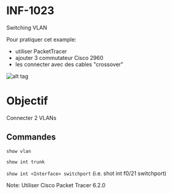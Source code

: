 # INF-1023

Switching VLAN

Pour pratiquer cet example:
- utiliser PacketTracer
- ajouter 3 commutateur Cisco 2960
- les connecter avec des cables "crossover"

![alt tag](https://github.com/setrar/INF-1023/blob/master/D.SwitchingVLAN/SwitchingVLAN.png)

# Objectif
Connecter 2 VLANs

## Commandes
` show vlan `

` show int trunk `

` show int <Interface> switchport ` (i.e. shot int f0/21 switchport)


Note: Utiliser Cisco Packet Tracer 6.2.0
